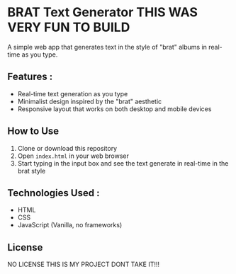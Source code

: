 # BRAT Text Generator THIS WAS VERY FUN TO BUILD

A simple web app that generates text in the style of "brat" albums in real-time as you type.

## Features :

- Real-time text generation as you type
- Minimalist design inspired by the "brat" aesthetic
- Responsive layout that works on both desktop and mobile devices

## How to Use

1. Clone or download this repository
2. Open `index.html` in your web browser
3. Start typing in the input box and see the text generate in real-time in the brat style

## Technologies Used :

- HTML
- CSS
- JavaScript (Vanilla, no frameworks)

## License

NO LICENSE THIS IS MY PROJECT DONT TAKE IT!!!




